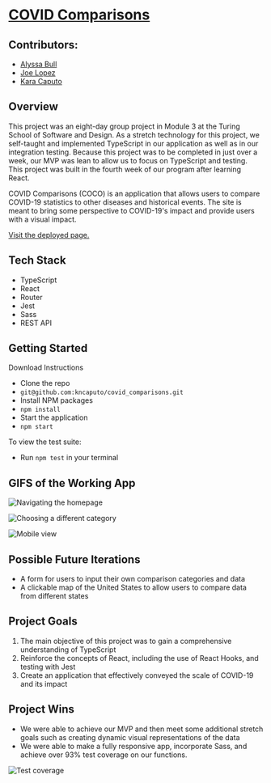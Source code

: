 # [COVID Comparisons](https://codo-baggins.github.io/covid_comparisons/)

## Contributors: 
  - [Alyssa Bull](https://github.com/alyssabull) 
  - [Joe Lopez](https://github.com/Codo-Baggins) 
  - [Kara Caputo](https://github.com/kncaputo) 

## Overview

This project was an eight-day group project in Module 3 at the Turing School of Software and Design. As a stretch technology for this project, we self-taught and implemented TypeScript in our application as well as in our integration testing. Because this project was to be completed in just over a week, our MVP was lean to allow us to focus on TypeScript and testing. This project was built in the fourth week of our program after learning React. 

COVID Comparisons (COCO) is an application that allows users to compare COVID-19 statistics to other diseases and historical events. The site is meant to bring some perspective to COVID-19's impact and provide users with a visual impact. 

[Visit the deployed page.](https://kncaputo.github.io/covid_comparisons/)

## Tech Stack
  - TypeScript
  - React
  - Router
  - Jest
  - Sass
  - REST API
 
## Getting Started 

Download Instructions
  - Clone the repo 
  - `git@github.com:kncaputo/covid_comparisons.git`
  - Install NPM packages 
  - `npm install`
  - Start the application 
  - `npm start`
 
 To view the test suite:
  - Run `npm test` in your terminal
  
## GIFS of the Working App 

![Navigating the homepage](./src/assets/selecting_category.gif)<br /> 

![Choosing a different category](./src/assets/selecting_different_category.gif)<br /> 

![Mobile view](https://media.giphy.com/media/ArU2YbEXBVuQ0p3zNr/giphy.gif)  

## Possible Future Iterations
  - A form for users to input their own comparison categories and data
  - A clickable map of the United States to allow users to compare data from different states
  
## Project Goals
  1. The main objective of this project was to gain a comprehensive understanding of TypeScript
  2. Reinforce the concepts of React, including the use of React Hooks, and testing with Jest
  3. Create an application that effectively conveyed the scale of COVID-19 and its impact
  
## Project Wins
  - We were able to achieve our MVP and then meet some additional stretch goals such as creating dynamic visual representations of the data
  - We were able to make a fully responsive app, incorporate Sass, and achieve over 93% test coverage on our functions. 
  
  ![Test coverage](./src/assets/test_coverage.png)<br />
